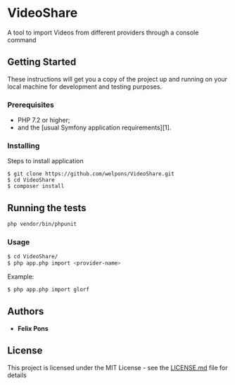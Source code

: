 # VideoShare

A tool to import Videos from different providers through a console command 

## Getting Started

These instructions will get you a copy of the project up and running on your local machine for development and testing purposes. 

### Prerequisites

  * PHP 7.2 or higher;
  * and the [usual Symfony application requirements][1].


### Installing

Steps to install application

```
$ git clone https://github.com/welpons/VideoShare.git
$ cd VideoShare
$ composer install
```

## Running the tests

```bash
php vendor/bin/phpunit
```

### Usage

```bash
$ cd VideoShare/
$ php app.php import <provider-name>
```

Example:

```bash
$ php app.php import glorf
```

## Authors

* **Felix Pons** 


## License

This project is licensed under the MIT License - see the [LICENSE.md](LICENSE.md) file for details


[2]: https://symfony.com/doc/current/reference/requirements.html
